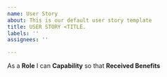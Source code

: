 ```yaml
---
name: User Story
about: This is our default user story template
title: USER STORY <TITLE.
labels: ''
assignees: ''

---
```


As a **Role** I can **Capability** so that **Received Benefits**
